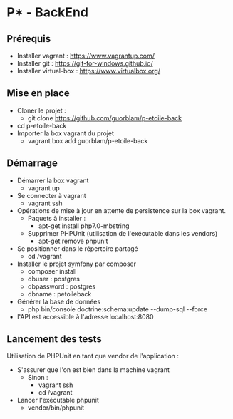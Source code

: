 P* - BackEnd
============
Prérequis
---------
 - Installer vagrant : https://www.vagrantup.com/
 - Installer git : https://git-for-windows.github.io/
 - Installer virtual-box : https://www.virtualbox.org/
 
Mise en place
-------------
 - Cloner le projet :
 	- git clone https://github.com/guorblam/p-etoile-back
  - cd p-etoile-back
 - Importer la box vagrant du projet
 	- vagrant box add guorblam/p-etoile-back
 	
Démarrage
---------
 - Démarrer la box vagrant
 	- vagrant up
 - Se connecter à vagrant
 	- vagrant ssh
 - Opérations de mise à jour en attente de persistence sur la box vagrant.
    - Paquets à installer :
        - apt-get install php7.0-mbstring
    - Supprimer PHPUnit (utilisation de l'exécutable dans les vendors)
        - apt-get remove phpunit
 - Se positionner dans le répertoire partagé
 	- cd /vagrant
 - Installer le projet symfony par composer
 	- composer install
	- dbuser : postgres
	- dbpassword : postgres
	- dbname : petoileback
 - Générer la base de données
 	- php bin/console doctrine:schema:update --dump-sql --force
 - l'API est accessible à l'adresse localhost:8080
 
 Lancement des tests
 -------------------
 
Utilisation de PHPUnit en tant que vendor de l'application :

- S'assurer que l'on est bien dans la machine vagrant
    - Sinon : 
        - vagrant ssh
        - cd /vagrant
- Lancer l'exécutable phpunit
    - vendor/bin/phpunit
  
